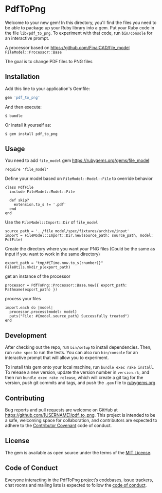 # PdfToPng

Welcome to your new gem! In this directory, you'll find the files you need to be able to package up your Ruby library into a gem. Put your Ruby code in the file `lib/pdf_to_png`. To experiment with that code, run `bin/console` for an interactive prompt.

A processor based on https://github.com/FinalCAD/file_model `FileModel::Processor::Base`

The goal is to change PDF files to PNG files

## Installation

Add this line to your application's Gemfile:

```ruby
gem 'pdf_to_png'
```

And then execute:

    $ bundle

Or install it yourself as:

    $ gem install pdf_to_png

## Usage

You need to add `file_model` gem https://rubygems.org/gems/file_model

```
require 'file_model'
```

Define your model based on `FileModel::Model::File` to override behavior

```
class PdfFile
  include FileModel::Model::File

  def skip?
    extension.to_s != '.pdf'
  end
end
```

Use the `FileModel::Import::Dir` of `file_model`

```
source_path = '../file_model/spec/fixtures/archive/input'
import = FileModel::Import::Dir.new(source_path: source_path, model: PdfFile)
```

Create the directory where you want your PNG files (Could be the same as input if you want to work in the same directory)

```
export_path = "tmp/#{Time.now.to_s(:number)}"
FileUtils.mkdir_p(export_path)
```

get an instance of the processor

```
processor = PdfToPng::Processor::Base.new({ export_path: Pathname(export_path) })
```

process your files

```
import.each do |model|
  processor.process(model: model)
  puts("File: #{model.source_path} Successfully treated")
end
```

## Development

After checking out the repo, run `bin/setup` to install dependencies. Then, run `rake spec` to run the tests. You can also run `bin/console` for an interactive prompt that will allow you to experiment.

To install this gem onto your local machine, run `bundle exec rake install`. To release a new version, update the version number in `version.rb`, and then run `bundle exec rake release`, which will create a git tag for the version, push git commits and tags, and push the `.gem` file to [rubygems.org](https://rubygems.org).

## Contributing

Bug reports and pull requests are welcome on GitHub at https://github.com/[USERNAME]/pdf_to_png. This project is intended to be a safe, welcoming space for collaboration, and contributors are expected to adhere to the [Contributor Covenant](http://contributor-covenant.org) code of conduct.

## License

The gem is available as open source under the terms of the [MIT License](https://opensource.org/licenses/MIT).

## Code of Conduct

Everyone interacting in the PdfToPng project’s codebases, issue trackers, chat rooms and mailing lists is expected to follow the [code of conduct](https://github.com/[USERNAME]/pdf_to_png/blob/master/CODE_OF_CONDUCT.md).
